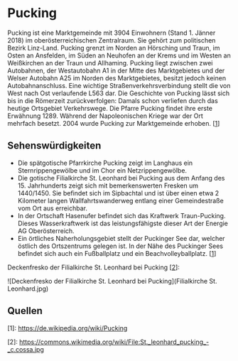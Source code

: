 # Pucking
Pucking ist eine Marktgemeinde mit 3904 Einwohnern (Stand 1. Jänner 2018) im oberösterreichischen Zentralraum. Sie gehört zum politischen Bezirk Linz-Land. Pucking grenzt im Norden an Hörsching und Traun, im Osten an Ansfelden, im Süden an Neuhofen an der Krems und im Westen an Weißkirchen an der Traun und Allhaming. Pucking liegt zwischen zwei Autobahnen, der Westautobahn A1 in der Mitte des Marktgebietes und der Welser Autobahn A25 im Norden des Marktgebietes, besitzt jedoch keinen Autobahnanschluss. Eine wichtige Straßenverkehrsverbindung stellt die von West nach Ost verlaufende L563 dar. Die Geschichte von Pucking lässt sich bis in die Römerzeit zurückverfolgen: Damals schon verliefen durch das heutige Ortsgebiet Verkehrswege. Die Pfarre Pucking findet ihre erste Erwähnung 1289. Während der Napoleonischen Kriege war der Ort mehrfach besetzt. 2004 wurde Pucking zur Marktgemeinde erhoben. [[1]]

## Sehenswürdigkeiten
* Die spätgotische Pfarrkirche Pucking zeigt im Langhaus ein Sternrippengewölbe und im Chor ein Netzrippengewölbe.
* Die gotische Filialkirche St. Leonhard bei Pucking aus dem Anfang des 15. Jahrhunderts zeigt sich mit bemerkenswerten Fresken um 1440/1450. Sie befindet sich im Sipbachtal und ist über einen etwa 2 Kilometer langen Wallfahrtswanderweg entlang einer Gemeindestraße vom Ort aus erreichbar.
* In der Ortschaft Hasenufer befindet sich das Kraftwerk Traun-Pucking. Dieses Wasserkraftwerk ist das leistungsfähigste dieser Art der Energie AG Oberösterreich.
* Ein örtliches Naherholungsgebiet stellt der Puckinger See dar, welcher östlich des Ortszentrums gelegen ist. In der Nähe des Puckinger Sees befindet sich auch ein Fußballplatz und ein Beachvolleyballplatz. [[1]]

Deckenfresko der Filialkirche St. Leonhard bei Pucking [[2]]:

![Deckenfresko der Filialkirche St. Leonhard bei Pucking](Filialkirche St. Leonhard.jpg)

## Quellen

[1]: https://de.wikipedia.org/wiki/Pucking
\[1\]: <https://de.wikipedia.org/wiki/Pucking>

[2]: https://commons.wikimedia.org/wiki/File:St._leonhard_pucking_-_c.cossa.jpg
\[2\]: <https://commons.wikimedia.org/wiki/File:St._leonhard_pucking_-_c.cossa.jpg>
